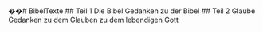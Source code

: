 ��#   B i b e l T e x t e 
 
 
 
 # #   T e i l   1   D i e   B i b e l 
 
 G e d a n k e n   z u   d e r   B i b e l 
 
 
 
 # #   T e i l   2   G l a u b e 
 
 G e d a n k e n   z u   d e m   G l a u b e n   z u   d e m   l e b e n d i g e n   G o t t 
 
 